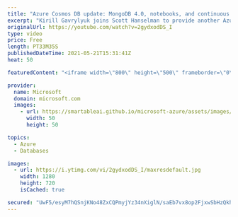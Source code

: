 ```yaml
---
title: "Azure Cosmos DB update: MongoDB 4.0, notebooks, and continuous backup | Azure Friday"
excerpt: "Kirill Gavrylyuk joins Scott Hanselman to provide another Azure Cosmos DB update with several members of the Azure Cosmos DB engineering team.  0:00 – Introduction 2:20 – MongoDB 4.0 (Gahl Levy) 12:30 – Azure Cosmos DB notebooks (Tanuj Mittal) 22:43 – Continuous backups (Govind Kanshi) 31:25 – Wrap-up"
originalUrl: https://youtube.com/watch?v=2gydxodDS_I
type: video
price: Free
length: PT33M35S
publishedDateTime: 2021-05-21T15:31:41Z
heat: 50

featuredContent: "<iframe width=\"800\" height=\"500\" frameborder=\"0\" src=\"https://www.youtube.com/embed/2gydxodDS_I\" allow=\"accelerometer; autoplay; encrypted-media; gyroscope; picture-in-picture\" allowfullscreen></iframe>"

provider:
  name: Microsoft
  domain: microsoft.com
  images:
    - url: https://smartableai.github.io/microsoft-azure/assets/images/organizations/microsoft.com-50x50.jpg
      width: 50
      height: 50

topics:
  - Azure
  - Databases

images:
  - url: https://i.ytimg.com/vi/2gydxodDS_I/maxresdefault.jpg
    width: 1280
    height: 720
    isCached: true

secured: "UwF5/esyM7hQSnjKNo48ZxCQPmyjYz34nXiglN/saEb7vx8op2FjxwSbHzQkhpUpPI+NCvF2ttfQVbQdq7EoBMXmaclh06PL84WcNG9pHs9vX7/sajLkouX9kfj8KINTQAcJrB/tCioaHx1+NwO8zmhaUJfpa1T1xYpEaBKuZO29MgejXO8QWwiDMLBq5LjiYhRXEWB2RaXx3ORC+HsoPqWZ6B8SoHUPLiE6jDc/nn99mHetbJL/mrItv60Gjxw3HUe53zvQO1f1XEsHgatH4rr4I9O9BwjzQ4MuzyfTkj41yek03UsmPXPCDH1W79sYgA5XAlNikM6Ih2WqbJqMlBaP5Hz/tVCs4rM653vg+FSi6i+wenBA/uWmY0NVgnt1fnl1QKZnHNaIh71dwi+9c+bo71rAydb/a3P0aaODjWw=;H9jIrhoGqhn4RXYJ6EKv8g=="
---
```



